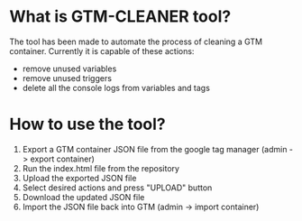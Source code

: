 # What is GTM-CLEANER tool?
The tool has been made to automate the process of cleaning a GTM container. Currently it is capable of these actions:

- remove unused variables
- remove unused triggers
- delete all the console logs from variables and tags

# How to use the tool?
1. Export a GTM container JSON file from the google tag manager (admin -> export container)
2. Run the index.html file from the repository
3. Upload the exported JSON file
4. Select desired actions and press "UPLOAD" button
5. Download the updated JSON file
6. Import the JSON file back into GTM (admin -> import container)
